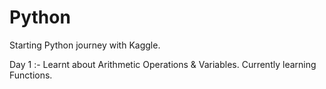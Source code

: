 # Python
Starting Python journey with Kaggle.

Day 1 :- Learnt about Arithmetic Operations & Variables. Currently learning Functions.
